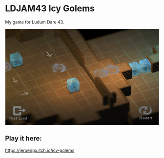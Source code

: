 # LDJAM43 Icy Golems
My game for Ludum Dare 43.

![Icy Golems Screenshot](./icygolems.png "Icy Golems Screenshot")

## Play it here: 
https://jeroenpx.itch.io/icy-golems